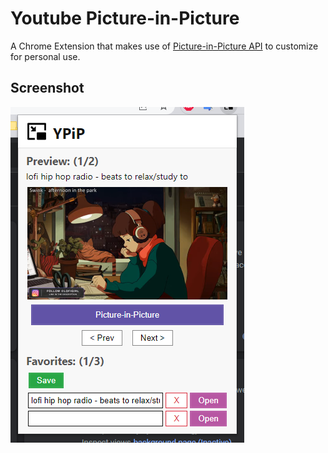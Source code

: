 # Youtube Picture-in-Picture

A Chrome Extension that makes use of [Picture-in-Picture API](https://developer.mozilla.org/en-US/docs/Web/API/Picture-in-Picture_API) to customize for personal use.

## Screenshot

![Screenshot](/assets/screenshot.png)
